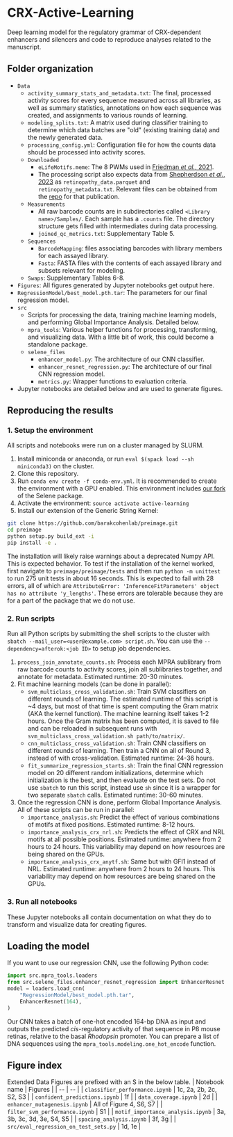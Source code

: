 # CRX-Active-Learning
Deep learning model for the regulatory grammar of CRX-dependent enhancers and silencers and code to reproduce analyses related to the manuscript.

## Folder organization
- `Data`
    - `activity_summary_stats_and_metadata.txt`: The final, processed activity scores for every sequence measured across all libraries, as well as summary statistics, annotations on how each sequence was created, and assignments to various rounds of learning.
    - `modeling_splits.txt`: A matrix used during classifier training to determine which data batches are "old" (existing training data) and the newly generated data.
    - `processing_config.yml`: Configuration file for how the counts data should be processed into activity scores.
    - `Downloaded`
        - `eLifeMotifs.meme`: The 8 PWMs used in [Friedman *et al.*, 2021](https://elifesciences.org/articles/67403).
        - The processing script also expects data from [Shepherdson *et al.*, 2023](https://www.biorxiv.org/content/10.1101/2023.05.27.542576v1.full) as `retinopathy_data.parquet` and `retinopathy_metadata.txt`. Relevant files can be obtained from the [repo](https://github.com/barakcohenlab/retinopathy-manuscript) for that publication.
    - `Measurements`
        - All raw barcode counts are in subdirectories called `<Library name>/Samples/`. Each sample has a `.counts` file. The directory structure gets filled with intermediates during data processing.
        - `joined_qc_metrics.txt`: Supplementary Table 5.
    - `Sequences`
        - `BarcodeMapping`: files associating barcodes with library members for each assayed library.
        - `Fasta`: FASTA files with the contents of each assayed library and subsets relevant for modeling.
    - `Swaps`: Supplementary Tables 6-8.
- `Figures`: All figures generated by Jupyter notebooks get output here.
- `RegressionModel/best_model.pth.tar`: The parameters for our final regression model.
- `src`
    - Scripts for processing the data, training machine learning models, and performing Global Importance Analysis. Detailed below.
    - `mpra_tools`: Various helper functions for processing, transforming, and visualizing data. With a little bit of work, this could become a standalone package.
    - `selene_files`
        - `enhancer_model.py`: The architecture of our CNN classifier.
        - `enhancer_resnet_regression.py`: The architecture of our final CNN regression model.
        - `metrics.py`: Wrapper functions to evaluation criteria.
- Jupyter notebooks are detailed below and are used to generate figures.

## Reproducing the results
### 1. Setup the environment
All scripts and notebooks were run on a cluster managed by SLURM.

1. Install miniconda or anaconda, or run `eval $(spack load --sh miniconda3)` on the cluster.
2. Clone this repository.
3. Run `conda env create -f conda-env.yml`. It is recommended to create the environment with a GPU enabled. This environment includes [our fork](https://github.com/rfriedman22/selene) of the Selene package.
4. Activate the environment: `source activate active-learning`
5. Install our extension of the Generic String Kernel:
```sh
git clone https://github.com/barakcohenlab/preimage.git
cd preimage
python setup.py build_ext -i
pip install -e .
```
The installation will likely raise warnings about a deprecated Numpy API. This is expected behavior. To test if the installation of the kernel worked, first navigate to `preimage/preimage/tests` and then run `python -m unittest` to run 275 unit tests in about 16 seconds. This is expected to fail with 28 errors, all of which are `AttributeError: 'InferenceFitParameters' object has no attribute 'y_lengths'`. These errors are tolerable because they are for a part of the package that we do not use.
### 2. Run scripts
Run all Python scripts by submitting the shell scripts to the cluster with `sbatch --mail_user=<user@example.com> script.sh`. You can use the `--dependency=afterok:<job ID>` to setup job dependencies.

1. `process_join_annotate_counts.sh`: Process each MPRA sublibrary from raw barcode counts to activity scores, join all sublibraries together, and annotate for metadata. Estimated runtime: 20-30 minutes.
2. Fit machine learning models (can be done in parallel):
    - `svm_multiclass_cross_validation.sh`: Train SVM classifiers on different rounds of learning. The estimated runtime of this script is ~4 days, but most of that time is spent computing the Gram matrix (AKA the kernel function). The machine learning itself takes 1-2 hours. Once the Gram matrix has been computed, it is saved to file and can be reloaded in subsequent runs with `svm_multiclass_cross_validation.sh path/to/matrix/`.
    - `cnn_multiclass_cross_validation.sh`: Train CNN classifiers on different rounds of learning. Then train a CNN on all of Round 3, instead of with cross-validation. Estimated runtime: 24-36 hours.
    - `fit_summarize_regression_starts.sh`: Train the final CNN regression model on 20 different random initializations, determine which initialization is the best, and then evaluate on the test sets. Do not use `sbatch` to run this script, instead use `sh` since it is a wrapper for two separate `sbatch` calls. Estimated runtime: 30-60 minutes.
3. Once the regression CNN is done, perform Global Importance Analysis. All of these scripts can be run in parallel:
    - `importance_analysis.sh`: Predict the effect of various combinations of motifs at fixed positions. Estimated runtime: 8-12 hours.
    - `importance_analysis_crx_nrl.sh`: Predicts the effect of CRX and NRL motifs at all possible positions. Estimated runtime: anywhere from 2 hours to 24 hours. This variability may depend on how resources are being shared on the GPUs.
    - `importance_analysis_crx_anytf.sh`: Same but with GFI1 instead of NRL. Estimated runtime: anywhere from 2 hours to 24 hours. This variability may depend on how resources are being shared on the GPUs.

### 3. Run all notebooks
These Jupyter notebooks all contain documentation on what they do to transform and visualize data for creating figures.

## Loading the model
If you want to use our regression CNN, use the following Python code:
```python
import src.mpra_tools.loaders
from src.selene_files.enhancer_resnet_regression import EnhancerResnet
model = loaders.load_cnn(
    "RegressionModel/best_model.pth.tar",
    EnhancerResnet(164),
)
```
Our CNN takes a batch of one-hot encoded 164-bp DNA as input and outputs the predicted *cis*-regulatory activity of that sequence in P8 mouse retinas, relative to the basal *Rhodopsin* promoter. You can prepare a list of DNA sequences using the `mpra_tools.modeling.one_hot_encode` function.

## Figure index
Extended Data Figures are prefixed with an S in the below table.
| Notebook name | Figures |
| -- | -- |
| `classifier_performance.ipynb` | 1c, 2a, 2b, 2c, S2, S3 |
| `confident_predictions.ipynb` | 1f |
| `data_coverage.ipynb` | 2d |
| `enhancer_mutagenesis.ipynb` | All of Figure 4, S6, S7 |
| `filter_svm_performance.ipynb` | S1 |
| `motif_importance_analysis.ipynb` | 3a, 3b, 3c, 3d, 3e, S4, S5 |
| `spacing_analysis.ipynb` | 3f, 3g |
| `src/eval_regression_on_test_sets.py` | 1d, 1e |
